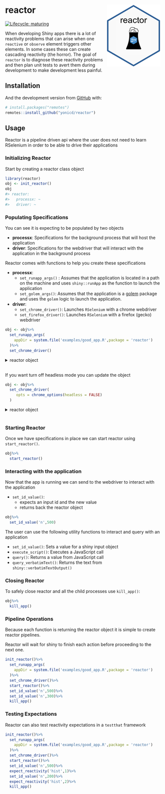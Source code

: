
<!-- README.md is generated from README.Rmd. Please edit that file -->

# reactor <img src="https://github.com/yonicd/hex/raw/master/images/logos/reactor.png" align="right" class="logo"/>

<!-- badges: start -->

[![Lifecycle:
maturing](https://img.shields.io/badge/lifecycle-maturing-blue.svg)](https://www.tidyverse.org/lifecycle/#maturing)
<!-- badges: end -->

When developing Shiny apps there is a lot of reactivity problems that
can arise when one `reactive` or `observe` element triggers other
elements. In some cases these can create cascading reactivity (the
horror). The goal of `reactor` is to diagnose these reactivity problems
and then plan unit tests to avert them during development to make
development less painful.

## Installation

And the development version from [GitHub](https://github.com/) with:

``` r
# install.packages("remotes")
remotes::install_github("yonicd/reactor")
```

## Usage

Reactor is a pipeline driven api where the user does not need to learn
RSelenium in order to be able to drive their applications

### Initializing Reactor

Start by creating a reactor class object

``` r
library(reactor)
obj <- init_reactor()
obj
#> reactor:
#>   processx: ~
#>   driver: ~
```

### Populating Specifications

You can see it is expecting to be populated by two objects

-   **processx**: Specifications for the background process that will
    host the application
-   **driver**: Specifications for the webdriver that will interact with
    the application in the background process

Reactor comes with functions to help you create these specifications

-   **processx**:
    -   `set_runapp_args()` : Assumes that the application is located in
        a path on the machine and uses `shiny::runApp` as the function
        to launch the application
    -   `set_golem_args()`: Assumes that the application is a
        [golem](https://github.com/ThinkR-open/golem) package and uses
        the `golem` logic to launch the application.
-   **driver**:
    -   `set_chrome_driver()`: Launches `RSelenium` with a chrome
        webdriver
    -   `set_firefox_driver()`: Launches `RSelenium` with a firefox
        (gecko) webdriver

``` r
obj <- obj%>%
  set_runapp_args(
    appDir = system.file('examples/good_app.R',package = 'reactor')
  )%>%
  set_chrome_driver()
```

<details closed>
<summary>
<span title="Click to Open"> reactor object </span>
</summary>

``` yml
reactor:
  processx:
    runApp:
      test_port: 17905
      test_path: /var/folders/kx/t4h_mm1910sb7vhm_gnfnx2c0000gn/T//RtmpaVh80k
      test_ip: 127.0.0.1
      appDir: /Library/Frameworks/R.framework/Versions/3.6/Resources/library/reactor/examples/good_app.R
  driver:
    chrome:
      test_path: /var/folders/kx/t4h_mm1910sb7vhm_gnfnx2c0000gn/T//RtmpaVh80k
      verbose: no
      port: 36055
      opts:
        args:
        - --headless
        - --disable-gpu
        - --window-size=1280,800
        prefs:
          profile.default_content_settings.popups: 0
          download.prompt_for_download: no
          download.directory_upgrade: yes
          safebrowsing.enabled: yes
          download.default_directory: /var/folders/kx/t4h_mm1910sb7vhm_gnfnx2c0000gn/T//RtmpaVh80k
```

</details>

<br>

If you want turn off headless mode you can update the object

``` r
obj <- obj%>%
  set_chrome_driver(
     opts = chrome_options(headless = FALSE)
  )
```

<details closed>
<summary>
<span title="Click to Open"> reactor object </span>
</summary>

``` yml
reactor:
  processx:
    runApp:
      test_port: 17905
      test_path: /var/folders/kx/t4h_mm1910sb7vhm_gnfnx2c0000gn/T//RtmpaVh80k
      test_ip: 127.0.0.1
      appDir: /Library/Frameworks/R.framework/Versions/3.6/Resources/library/reactor/examples/good_app.R
  driver:
    chrome:
      test_path: /var/folders/kx/t4h_mm1910sb7vhm_gnfnx2c0000gn/T//RtmpaVh80k
      verbose: no
      port: 5138
      opts:
        args:
        - --disable-gpu
        - --window-size=1280,800
        prefs:
          profile.default_content_settings.popups: 0
          download.prompt_for_download: no
          download.directory_upgrade: yes
          safebrowsing.enabled: yes
          download.default_directory: /var/folders/kx/t4h_mm1910sb7vhm_gnfnx2c0000gn/T//RtmpaVh80k
```

</details>

<br>

### Starting Reactor

Once we have specifications in place we can start reactor using
`start_reactor()`.

``` r
obj%>%
  start_reactor()
```

### Interacting with the application

Now that the app is running we can send to the webdriver to interact
with the application

-   `set_id_value()`:
    -   expects an input id and the new value
    -   returns back the reactor object

``` r
obj%>%
  set_id_value('n',500)
```

The user can use the following utility functions to interact and query
with an application

-   `set_id_value()`: Sets a value for a shiny input object
-   `execute_script()`: Executes a JavaScript call
-   `query()`: Returns a value from JavaScript call
-   `query_verbatimText()`: Returns the text from
    `shiny::verbatimTextOutput()`

### Closing Reactor

To safely close reactor and all the child processes use `kill_app()`:

``` r
obj%>%
  kill_app()
```

### Pipeline Operations

Because each function is returning the reactor object it is simple to
create reactor pipelines.

Reactor will wait for shiny to finish each action before proceeding to
the next one.

``` r
init_reactor()%>%
  set_runapp_args(
    appDir = system.file('examples/good_app.R',package = 'reactor')
  )%>%
  set_chrome_driver()%>%
  start_reactor()%>%
  set_id_value('n',500)%>%
  set_id_value('n',300)%>%
  kill_app()
```

### Testing Expectations

Reactor can also test reactivity expectations in a `testthat` framework

``` r
init_reactor()%>%
  set_runapp_args(
    appDir = system.file('examples/good_app.R',package = 'reactor')
  )%>%
  set_chrome_driver()%>%
  start_reactor()%>%
  set_id_value('n',500)%>%
  expect_reactivity('hist',1)%>%
  set_id_value('n',200)%>%
  expect_reactivity('hist',2)%>%
  kill_app()
```
